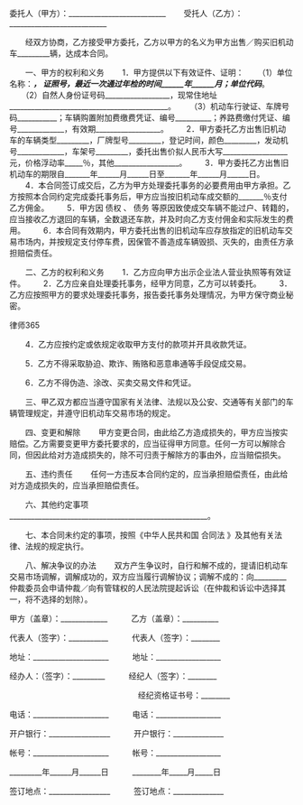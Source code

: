 
 


委托人（甲方）：___________________________
　　受托人（乙方）：___________________________


　　经双方协商，乙方接受甲方委托，乙方以甲方的名义为甲方出售／购买旧机动车_________辆，达成本合同。


　　一、甲方的权利和义务
　　1．甲方提供以下有效证件、证明：
　　（1）单位名称：__________________， 证照号_________，最近一次通过年检的时间______年______月；单位代码_________。
　　（2）自然人身份证号码__________________，现常住地址____________________________________________。
　　（3）机动车行驶证、车牌号码___________；车辆购置附加费缴费凭证、编号__________；养路费缴付凭证、编号_____________，有效期__________________。
　　2．甲方委托乙方出售旧机动车的车辆类型_________，厂牌型号_________，登记时间，颜色_________，发动机号_____________，车架号_________，委托出售价拟人民币大写__________________元，价格浮动率_____％，其他__________________。
　　3．甲方委托乙方出售旧机动车的期限自_______年______月______日至_______年______月______日。
　　4．本合同签订成交后，乙方为甲方处理委托事务的必要费用由甲方承担。乙方按照本合同约定完成委托事务后，甲方应当按旧机动车成交额的_______％支付乙方佣金。
　　5．甲方因
债权
、
债务
等原因致使成交车辆不能过户、转籍的，应当接收乙方退回的车辆，全数退还车款，并及时向乙方支付佣金和实际发生的费用。
　　6．本合同有效期内，甲方委托出售的旧机动车应存放指定的旧机动车交易市场内，并按规定支付停车费，因保管不善造成车辆毁损、灭失的，由责任方承担赔偿责任。


　　二、乙方的权利和义务
　　1．乙方应向甲方出示企业法人营业执照等有效证件。
　　2．乙方应亲自处理委托事务，经甲方同意，乙方可以转委托。
　　3．乙方应按照甲方的要求处理委托事务，报告委托事务处理情况，为甲方保守商业秘密。




 
律师365






　　4．乙方应按约定或依规定收取甲方支付的款项并开具收款凭证。

　　5．乙方不得采取胁迫、欺诈、贿赂和恶意串通等手段促成交易。

　　6．乙方不得伪造、涂改、买卖交易文件和凭证。




　　三、甲乙双方都应当遵守国家有关法律、法规以及公安、交通等有关部门的车辆管理规定，并遵守旧机动车交易市场的规定。


　　四、变更和解除
　　甲方变更合同，由此给乙方造成损失的，甲方应当按实赔偿。乙方需要变更甲方委托要求的，应当征得甲方同意。任何一方可以解除合同，但因此给对方造成损失的，除不可归责于解除方的事由外，应当赔偿损失。


　　五、违约责任
　　任何一方违反本合同约定的，应当承担赔偿责任，由此给对方造成损失的，应当承担赔偿责任。


　　六、其他约定事项_______________________________________________________。


　　七、本合同未约定的事项，按照《中华人民共和国
合同法
》及其他有关法律、法规的规定执行。


　　八、解决争议的办法
　　双方产生争议时，自行和解不成的，提请旧机动车交易市场调解，调解成功的，双方应当履行调解协议；调解不成的：向_________仲裁委员会申请仲裁／向有管辖权的人民法院提起诉讼（在仲裁和诉讼中选择其一，将不选择的划除）。


 



 
甲方（盖章）：_____________　　　乙方（盖章）：__________
 
代表人（签字）：___________　　　代表人（签字）：________
 
地址：_____________________　　　地址：__________________
 
经办人：（签字）：_________　　　经纪人（签字）：________
 
　　　　　　　　　　　　　　　 　经纪资格证书号：________
 
电话：_____________________　　　电话：__________________
 
开户银行：_________________　　　开户银行：______________
 
帐号：_____________________　　　帐号：__________________
 
_________年______月______日　　　________年_____月_____日
 
签订地点：_________________　　　签订地点：______________
 

 
 

 
 
 
  
 
  
 
   


   
 

   


   


   
 
 
  
 
 
 

